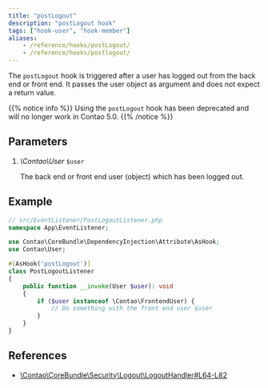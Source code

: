 ```yaml
---
title: "postLogout"
description: "postLogout hook"
tags: ["hook-user", "hook-member"]
aliases:
    - /reference/hooks/postLogout/
    - /reference/hooks/postlogout/
---
```



The `postLogout` hook is triggered after a user has logged out from the back end 
or front end. It passes the user object as argument and does not expect a return value.

{{% notice info %}}
Using the `postLogout` hook has been deprecated and will no longer work in Contao 5.0.
{{% /notice %}}


## Parameters

1. *\Contao\User* `$user`

    The back end or front end user (object) which has been logged out.


## Example

```php
// src/EventListener/PostLogoutListener.php
namespace App\EventListener;

use Contao\CoreBundle\DependencyInjection\Attribute\AsHook;
use Contao\User;

#[AsHook('postLogout')]
class PostLogoutListener
{
    public function __invoke(User $user): void
    {
        if ($user instanceof \Contao\FrontendUser) {
            // Do something with the front end user $user  
        }
    }
}
```


## References

* [\Contao\CoreBundle\Security\Logout\LogoutHandler#L64-L82](https://github.com/contao/contao/blob/4.7.6/core-bundle/src/Security/Logout/LogoutHandler.php#L64-L82)
